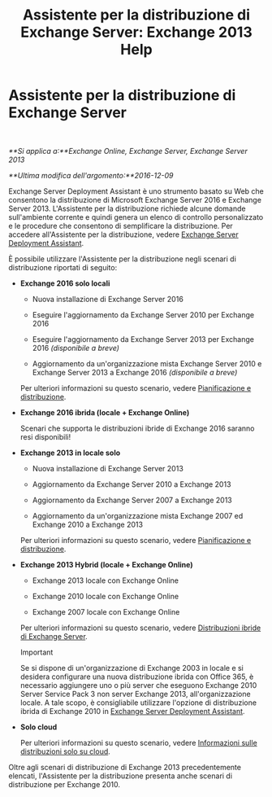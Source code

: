 ﻿---
title: 'Assistente per la distribuzione di Exchange Server: Exchange 2013 Help'
TOCTitle: Assistente per la distribuzione di Exchange Server
ms:assetid: 95f493d3-2c4f-48f3-a120-d4aadc448402
ms:mtpsurl: https://technet.microsoft.com/it-it/library/JJ218681(v=EXCHG.150)
ms:contentKeyID: 50481223
ms.date: 05/22/2018
mtps_version: v=EXCHG.150
ms.translationtype: MT
---

# Assistente per la distribuzione di Exchange Server

 

_**Si applica a:**Exchange Online, Exchange Server, Exchange Server 2013_

_**Ultima modifica dell'argomento:**2016-12-09_

Exchange Server Deployment Assistant è uno strumento basato su Web che consentono la distribuzione di Microsoft Exchange Server 2016 e Exchange Server 2013. L'Assistente per la distribuzione richiede alcune domande sull'ambiente corrente e quindi genera un elenco di controllo personalizzato e le procedure che consentono di semplificare la distribuzione. Per accedere all'Assistente per la distribuzione, vedere [Exchange Server Deployment Assistant](https://go.microsoft.com/fwlink/p/?linkid=277105).

È possibile utilizzare l'Assistente per la distribuzione negli scenari di distribuzione riportati di seguito:

  - **Exchange 2016 solo locali**
    
      - Nuova installazione di Exchange Server 2016
    
      - Eseguire l'aggiornamento da Exchange Server 2010 per Exchange 2016
    
      - Eseguire l'aggiornamento da Exchange Server 2013 per Exchange 2016 *(disponibile a breve)*
    
      - Aggiornamento da un'organizzazione mista Exchange Server 2010 e Exchange Server 2013 a Exchange 2016 *(disponibile a breve)*
    
    Per ulteriori informazioni su questo scenario, vedere [Pianificazione e distribuzione](planning-and-deployment-for-exchange-2013-installation-instructions.md).

  - **Exchange 2016 ibrida (locale + Exchange Online)**
    
    Scenari che supporta le distribuzioni ibride di Exchange 2016 saranno resi disponibili\!

  - **Exchange 2013 in locale solo**
    
      - Nuova installazione di Exchange Server 2013
    
      - Aggiornamento da Exchange Server 2010 a Exchange 2013
    
      - Aggiornamento da Exchange Server 2007 a Exchange 2013
    
      - Aggiornamento da un'organizzazione mista Exchange 2007 ed Exchange 2010 a Exchange 2013
    
    Per ulteriori informazioni su questo scenario, vedere [Pianificazione e distribuzione](planning-and-deployment-for-exchange-2013-installation-instructions.md).

  - **Exchange 2013 Hybrid (locale + Exchange Online)**
    
      - Exchange 2013 locale con Exchange Online
    
      - Exchange 2010 locale con Exchange Online
    
      - Exchange 2007 locale con Exchange Online
    
    Per ulteriori informazioni su questo scenario, vedere [Distribuzioni ibride di Exchange Server](https://technet.microsoft.com/it-it/library/jj200581\(v=exchg.150\)).
    

    > [!IMPORTANT]
    > Se si dispone di un'organizzazione di Exchange 2003 in locale e si desidera configurare una nuova distribuzione ibrida con Office 365, è necessario aggiungere uno o più server che eseguono Exchange 2010 Server Service Pack 3 non server Exchange 2013, all'organizzazione locale. A tale scopo, è consigliabile utilizzare l'opzione di distribuzione ibrida di Exchange 2010 in <A href="https://technet.microsoft.com/en-us/exdeploy2010">Exchange Server Deployment Assistant</A>.



  - **Solo cloud**
    
    Per ulteriori informazioni su questo scenario, vedere [Informazioni sulle distribuzioni solo su cloud](https://technet.microsoft.com/it-it/library/jj938005\(v=exchg.150\)).

Oltre agli scenari di distribuzione di Exchange 2013 precedentemente elencati, l'Assistente per la distribuzione presenta anche scenari di distribuzione per Exchange 2010.

